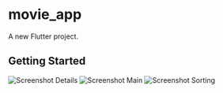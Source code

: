 # movie_app

A new Flutter project.

## Getting Started

![Screenshot Details](https://user-images.githubusercontent.com/110028481/232814710-6fcde99f-880d-4c00-8c03-f599c7d49979.png)
![Screenshot Main](https://user-images.githubusercontent.com/110028481/232814741-1fd1bfc0-c3c1-4918-a6c4-c3247977b802.png)
![Screenshot Sorting](https://user-images.githubusercontent.com/110028481/232814858-815bc4d3-03c8-4c5a-b446-e086f195e1e5.png)
